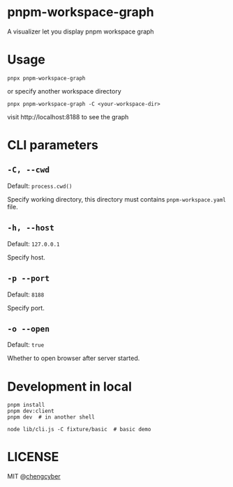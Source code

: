 # pnpm-workspace-graph

A visualizer let you display pnpm workspace graph

# Usage

```shell
pnpx pnpm-workspace-graph
```

or specify another workspace directory

```shell
pnpx pnpm-workspace-graph -C <your-workspace-dir>
```

visit http://localhost:8188 to see the graph

# CLI parameters

## `-C, --cwd`

Default: `process.cwd()`

Specify working directory, this directory must contains `pnpm-workspace.yaml` file.

## `-h, --host`

Default: `127.0.0.1`

Specify host.

## `-p --port`

Default: `8188`

Specify port.

## `-o --open`

Default: `true`

Whether to open browser after server started.

# Development in local

```shell
pnpm install
pnpm dev:client
pnpm dev  # in another shell

node lib/cli.js -C fixture/basic  # basic demo
```

# LICENSE

MIT @[chengcyber](https://github.com/chengcyber)
